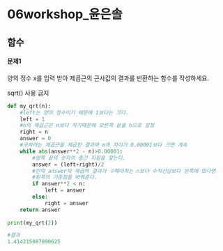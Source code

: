 # 06workshop_윤은솔

## 함수

#### 문제1

양의 정수 x를 입력 받아 제곱근의 근사값의 결과를 반환하는 함수를 작성하세요. 

sqrt() 사용 금지

```python
def my_qrt(n):
    #left는 양의 정수이기 때문에 1보다는 크다.
    left = 1
    #n의 제곱근은 n보다 작기때문에 오른쪽 끝을 n으로 설정
    right = n
    answer = 0
    #구하려는 제곱근을 제곱한 결과와 m의 차이가 0.00001보다 크면 계속
    while abs(answer**2 - n)>0.00001:
        #양쪽 끝의 숫자의 중간 지점을 찾는다.
        answer = (left+right)/2
        #만약 answer의 제곱의 결과가 구해야하는 n보다 수직선상보다 왼쪽에 있다면 
        #왼쪽의 기준점을 바꿔준다.
        if answer**2 < n:
            left = answer
        else:
            right = answer
    return answer
    
print(my_qrt(2))
```

```python
#결과
1.414215087890625
```

